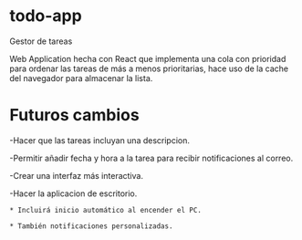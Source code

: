 # todo-app
Gestor de tareas


Web Application hecha con React que implementa una cola con prioridad para ordenar las tareas
de más a menos prioritarias, hace uso de la cache del navegador para almacenar
la lista.

# Futuros cambios
-Hacer que las tareas incluyan una descripcion.

-Permitir añadir fecha y hora a la tarea para recibir notificaciones al correo.

-Crear una interfaz más interactiva.

-Hacer la aplicacion de escritorio.

    * Incluirá inicio automático al encender el PC.
    
    * También notificaciones personalizadas.
